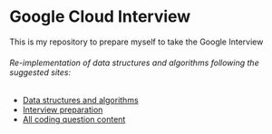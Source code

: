 # Google Cloud Interview

This is my repository to prepare myself to take the Google Interview
###### Re-implementation of data structures and algorithms following the suggested sites:

- [Data structures and algorithms](https://techdevguide.withgoogle.com/paths/data-structures-and-algorithms/)
- [Interview preparation](https://techdevguide.withgoogle.com/paths/interview/)
- [All coding question content](https://techdevguide.withgoogle.com/resources/types/coding-question)
